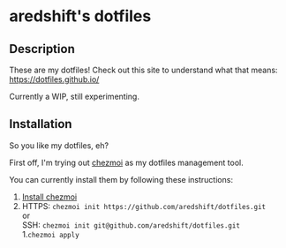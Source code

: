 # aredshift's dotfiles

## Description
These are my dotfiles! Check out this site to understand what that means: https://dotfiles.github.io/

Currently a WIP, still experimenting.

## Installation

So you like my dotfiles, eh?

First off, I'm trying out [chezmoi](https://www.chezmoi.io/) as my dotfiles management tool.

You can currently install them by following these instructions:

1. [Install chezmoi](https://www.chezmoi.io/install/)
1. HTTPS: `chezmoi init https://github.com/aredshift/dotfiles.git`  
	or  
SSH: `chezmoi init git@github.com/aredshift/dotfiles.git`  
1.`chezmoi apply` 

